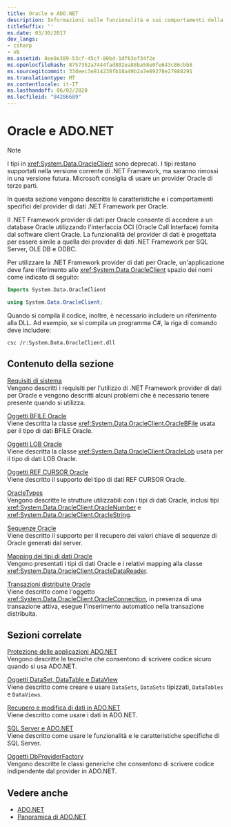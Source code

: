 ```yaml
---
title: Oracle e ADO.NET
description: Informazioni sulle funzionalità e sui comportamenti della provider di dati .NET Framework per Oracle, che consente di accedere a un database Oracle tramite l'interfaccia di chiamata Oracle.
titleSuffix: ''
ms.date: 03/30/2017
dev_langs:
- csharp
- vb
ms.assetid: 8ee8e389-53cf-45cf-80bd-1df63ef34f2e
ms.openlocfilehash: 8757352a7444fad802ea88ba58e0fe643c86cbb8
ms.sourcegitcommit: 33deec3e814238fb18a49b2a7e89278e27888291
ms.translationtype: MT
ms.contentlocale: it-IT
ms.lasthandoff: 06/02/2020
ms.locfileid: "84286689"
---
```

# <a name="oracle-and-adonet"></a>Oracle e ADO.NET
> [!NOTE]
> I tipi in <xref:System.Data.OracleClient> sono deprecati. I tipi restano supportati nella versione corrente di .NET Framework, ma saranno rimossi in una versione futura. Microsoft consiglia di usare un provider Oracle di terze parti.  
  
 In questa sezione vengono descritte le caratteristiche e i comportamenti specifici del provider di dati .NET Framework per Oracle.  
  
 Il .NET Framework provider di dati per Oracle consente di accedere a un database Oracle utilizzando l'interfaccia OCI (Oracle Call Interface) fornita dal software client Oracle. La funzionalità del provider di dati è progettata per essere simile a quella dei provider di dati .NET Framework per SQL Server, OLE DB e ODBC.  
  
 Per utilizzare la .NET Framework provider di dati per Oracle, un'applicazione deve fare riferimento allo <xref:System.Data.OracleClient> spazio dei nomi come indicato di seguito:  
  
```vb  
Imports System.Data.OracleClient  
```  
  
```csharp  
using System.Data.OracleClient;  
```  
  
 Quando si compila il codice, inoltre, è necessario includere un riferimento alla DLL. Ad esempio, se si compila un programma C#, la riga di comando deve includere:  
  
```console
csc /r:System.Data.OracleClient.dll  
```  
  
## <a name="in-this-section"></a>Contenuto della sezione  
 [Requisiti di sistema](system-requirements-for-the-dotnet-data-provider-for-oracle.md)  
 Vengono descritti i requisiti per l'utilizzo di .NET Framework provider di dati per Oracle e vengono descritti alcuni problemi che è necessario tenere presente quando si utilizza.  
  
 [Oggetti BFILE Oracle](oracle-bfiles.md)  
 Viene descritta la classe <xref:System.Data.OracleClient.OracleBFile> usata per il tipo di dati BFILE Oracle.  
  
 [Oggetti LOB Oracle](oracle-lobs.md)  
 Viene descritta la classe <xref:System.Data.OracleClient.OracleLob> usata per il tipo di dati LOB Oracle.  
  
 [Oggetti REF CURSOR Oracle](oracle-ref-cursors.md)  
 Viene descritto il supporto del tipo di dati REF CURSOR Oracle.  
  
 [OracleTypes](oracletypes.md)  
 Vengono descritte le strutture utilizzabili con i tipi di dati Oracle, inclusi tipi <xref:System.Data.OracleClient.OracleNumber> e <xref:System.Data.OracleClient.OracleString>.  
  
 [Sequenze Oracle](oracle-sequences.md)  
 Viene descritto il supporto per il recupero dei valori chiave di sequenze di Oracle generati dal server.  
  
 [Mapping dei tipi di dati Oracle](oracle-data-type-mappings.md)  
 Vengono presentati i tipi di dati Oracle e i relativi mapping alla classe <xref:System.Data.OracleClient.OracleDataReader>.  
  
 [Transazioni distribuite Oracle](oracle-distributed-transactions.md)  
 Viene descritto come l'oggetto <xref:System.Data.OracleClient.OracleConnection>, in presenza di una transazione attiva, esegue l'inserimento automatico nella transazione distribuita.  
  
## <a name="related-sections"></a>Sezioni correlate  
 [Protezione delle applicazioni ADO.NET](securing-ado-net-applications.md)  
 Vengono descritte le tecniche che consentono di scrivere codice sicuro quando si usa ADO.NET.  
  
 [Oggetti DataSet, DataTable e DataView](./dataset-datatable-dataview/index.md)  
 Viene descritto come creare e usare `DataSets`, `DataSets` tipizzati, `DataTables` e `DataViews`.  
  
 [Recupero e modifica di dati in ADO.NET](retrieving-and-modifying-data.md)  
 Viene descritto come usare i dati in ADO.NET.  
  
 [SQL Server e ADO.NET](./sql/index.md)  
 Viene descritto come usare le funzionalità e le caratteristiche specifiche di SQL Server.  
  
 [Oggetti DbProviderFactory](dbproviderfactories.md)  
 Vengono descritte le classi generiche che consentono di scrivere codice indipendente dal provider in ADO.NET.  
  
## <a name="see-also"></a>Vedere anche

- [ADO.NET](index.md)
- [Panoramica di ADO.NET](ado-net-overview.md)
